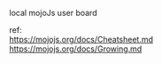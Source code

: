 local mojoJs user board

ref:<br />
https://mojojs.org/docs/Cheatsheet.md<br />
https://mojojs.org/docs/Growing.md

